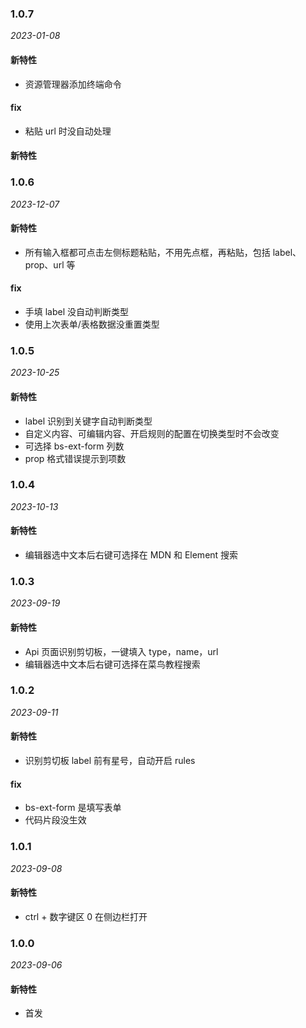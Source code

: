 ### 1.0.7

_2023-01-08_

#### 新特性

- 资源管理器添加终端命令

#### fix

- 粘贴 url 时没自动处理

#### 新特性

### 1.0.6

_2023-12-07_

#### 新特性

- 所有输入框都可点击左侧标题粘贴，不用先点框，再粘贴，包括 label、prop、url 等

#### fix

- 手填 label 没自动判断类型
- 使用上次表单/表格数据没重置类型

### 1.0.5

_2023-10-25_

#### 新特性

- label 识别到关键字自动判断类型
- 自定义内容、可编辑内容、开启规则的配置在切换类型时不会改变
- 可选择 bs-ext-form 列数
- prop 格式错误提示到项数

### 1.0.4

_2023-10-13_

#### 新特性

- 编辑器选中文本后右键可选择在 MDN 和 Element 搜索

### 1.0.3

_2023-09-19_

#### 新特性

- Api 页面识别剪切板，一键填入 type，name，url
- 编辑器选中文本后右键可选择在菜鸟教程搜索

### 1.0.2

_2023-09-11_

#### 新特性

- 识别剪切板 label 前有星号，自动开启 rules

#### fix

- bs-ext-form 是填写表单
- 代码片段没生效

### 1.0.1

_2023-09-08_

#### 新特性

- ctrl + 数字键区 0 在侧边栏打开

### 1.0.0

_2023-09-06_

#### 新特性

- 首发
